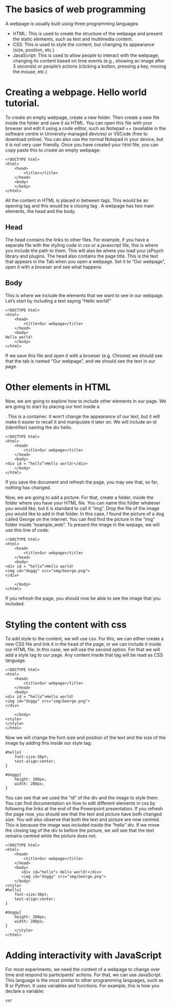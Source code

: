 # The basics of web programming
A webpage is usually built using three programming languages:
- HTML: This is used to create the structure of the webpage and present the static elements, such as text and multimedia content.
- CSS: This is used to style the content, but changing its appearance (size, position, etc.)
- JavaScript: This is used to allow people to interact with the webpage, changing its content based on time events (e.g., showing an image after 3 seconds) or people’s actions (clicking a button, pressing a key, moving the mouse, etc.)

# Creating a webpage. Hello world tutorial.
To create an empty webpage, create a new folder. Then create a new file inside the folder and save it as HTML. You can open this file with your browser and edit it using a code editor, such as Notepad ++ (available in the software centre in University-managed devices) or VSCode (free to download online). You can also use the normal Notepad in your device, but it is not very user friendly.
Once you have created your html file, you can copy paste this to create an empty webpage:
```
<!DOCTYPE html>
<html>
    <head>
        <title></title>
    </head>
    <body>
    </body>
</html>
```
All the content in HTML is placed in between tags. This would be an opening tag <tag> and this would be a closing tag </tag>.
A webpage has two main elements, the head and the body.
## Head
The head contains the links to other files. For example, if you have a separate file with the styling code in css or a javascript file, this is where you include the path to them. This will also be where you load your jsPsych library and plugins.
The head also contains the page title. This is the text that appears in the Tab when you open a webpage. Set it to “Our webpage”, open it with a browser and see what happens.
## Body
This is where we include the elements that we want to see in our webpage. Let’s start by including a text saying “Hello world!”
```
<!DOCTYPE html>
<html>
    <head>
        <title>Our webpage</title>
    </head>
    <body>
Hello world!
    </body>
</html>
```
If we save this file and open it with a browser (e.g. Chrome) we should see that the tab is named “Our webpage”, and we should see the text in our page.


# Other elements in HTML
Now, we are going to explore how to include other elements in our page. We are going to start by placing our text inside a <div>. This is a container. It won’t change the appearance of our text, but it will make it easier to recall it and manipulate it later on. We will include an id (identifier) naming the div hello.
```
<!DOCTYPE html>
<html>
    <head>
        <title>Our webpage</title>
    </head>
    <body>
<div id = “hello”>Hello world!</div>
    </body>
</html>
```
If you save the document and refresh the page, you may see that, so far, nothing has changed.

Now, we are going to add a picture. For that, create a folder, inside the folder where you have your HTML file. You can name this folder whatever you would like, but it is standard to call it “img”. Drop the file of the image you would like to add in that folder.
In this case, I found the picture of a dog called George on the internet. You can find find the picture in the “img” folder inside “example_web”. 
To present the image in the wepage, we will use this line of code:

```
<!DOCTYPE html>
<html>
    <head>
        <title>Our webpage</title>
    </head>
    <body>
<div id = “hello”>Hello world!
<img id="doggy" src="img/George.png">
</div>

    </body>
</html>
```
If you refresh the page, you should now be able to see the image that you included. 
# Styling the content with css
To add style to the content, we will use css. For this, we can either create a new CSS file and link it in the head of the page, or we can include it inside our HTML file. In this case, we will use the second option. For that we will add a style tag to our page. Any content inside that tag will be read as CSS language. 

```
<!DOCTYPE html>
<html>
    <head>
        <title>Our webpage</title>
    </head>
    <body>
<div id = “hello”>Hello world!
<img id="doggy" src="img/George.png">
</div>

    </body>
<style>
</style>
</html>
```
Now we will change the font-size and position of the text and the size of the image by adding this inside our style tag:
```
#hello{
    font-size:30pt; 
    text-align:center;
}

#doggy{
    height: 200px; 
    width: 280px;
}
```
You can see that we used the “id” of the div and the image to style them. You can find documentation on how to edit different elements in css by following the links at the end of the Powerpoint presentation.
If you refresh the page now, you should see that the text and picture have both changed size. You will also observe that both the text and picture are now centred. This is because the image was included inside the “hello” div. If we move the closing tag of the div to before the picture, we will see that the text remains centred while the picture does not.
```
<!DOCTYPE html>
<html>
    <head>
        <title>Our webpage</title>
    </head>
    <body>
       <div id="hello"> Hello world!</div>
	   <img id="doggy" src="img/George.png">
    </body>
<style>
#hello{
    font-size:30pt; 
    text-align:center;
}

#doggy{
    height: 200px; 
    width: 280px;
}
	</style>
</html>
```
# Adding interactivity with JavaScript
For most experiments, we need the content of a webpage to change over time and respond to participants’ actions. For that, we can use JavaScript. This language is the most similar to other programming languages, such as R or Python. It uses variables and functions. 
For example, this is how you declare a variable:
```
var 
```
